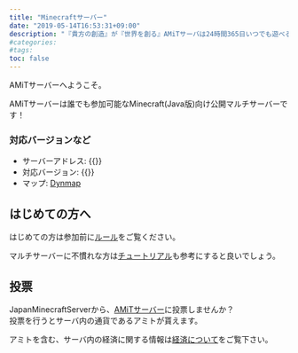 ```yaml
---
title: "Minecraftサーバー"
date: "2019-05-14T16:53:31+09:00"
description: "『貴方の創造』が『世界を創る』AMiTサーバは24時間365日いつでも遊べる、公開マインクラフトマルチサーバー"
#categories:
#tags:
toc: false
---
```


AMiTサーバーへようこそ。

AMiTサーバーは誰でも参加可能なMinecraft(Java版)向け公開マルチサーバーです！

### 対応バージョンなど
- サーバーアドレス: {{<param address>}}
- 対応バージョン: {{<param version>}}
- マップ: [Dynmap](/dynmap/)

## はじめての方へ
はじめての方は参加前に[ルール](/rule/)をご覧ください。

マルチサーバーに不慣れな方は[チュートリアル](/tutorial/)も参考にすると良いでしょう。

## 投票
JapanMinecraftServerから、[AMiTサーバー](https://minecraft.jp/servers/53d3f8ee4ddda15fb80041a7)に投票しませんか？  
投票を行うとサーバ内の通貨であるアミトが貰えます。

アミトを含む、サーバ内の経済に関する情報は[経済について](/economy/)をご覧下さい。
